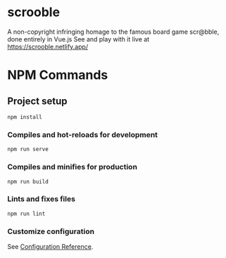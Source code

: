 # scrooble
A non-copyright infringing homage to the famous board game scr@bble, done entirely in Vue.js
See and play with it live at https://scrooble.netlify.app/


# NPM Commands
## Project setup
```
npm install
```

### Compiles and hot-reloads for development
```
npm run serve
```

### Compiles and minifies for production
```
npm run build
```

### Lints and fixes files
```
npm run lint
```

### Customize configuration
See [Configuration Reference](https://cli.vuejs.org/config/).
